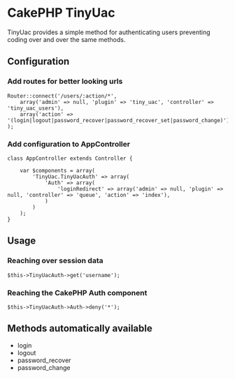 # CakePHP TinyUac

TinyUac provides a simple method for authenticating users preventing coding over and over the same methods.

## Configuration

### Add routes for better looking urls

	Router::connect('/users/:action/*', 
		array('admin' => null, 'plugin' => 'tiny_uac', 'controller' => 'tiny_uac_users'), 
		array('action' => '(login|logout|password_recover|password_recover_set|password_change)')
	);

### Add configuration to AppController

	class AppController extends Controller {
	
		var $components = array(
			'TinyUac.TinyUacAuth' => array(
				'Auth' => array(
					'loginRedirect' => array('admin' => null, 'plugin' => null, 'controller' => 'queue', 'action' => 'index'),
				)
			)
		);
	}

## Usage 

### Reaching over session data

	$this->TinyUacAuth->get('username');
	
### Reaching the CakePHP Auth component

	$this->TinyUacAuth->Auth->deny('*');
	
## Methods automatically available

* login
* logout
* password\_recover
* password\_change	